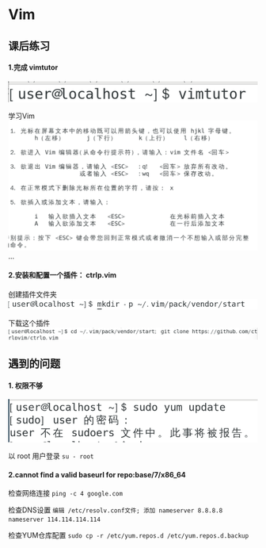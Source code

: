 # Vim
## 课后练习
#### 1.完成 vimtutor 
![示例图片](img/2.png)

学习Vim
![示例图片](img/1.png)
...


#### 2.安装和配置一个插件： ctrlp.vim
创建插件文件夹
![示例图片](img/3.png)

下载这个插件
![示例图片](img/4.png)

## 遇到的问题
#### 1. 权限不够
![示例图片](img/5.png)

以 root 用户登录
`su - root`


#### 2.cannot find a valid baseurl for repo:base/7/x86_64
检查网络连接
`ping -c 4 google.com`

检查DNS设置
`编辑 /etc/resolv.conf文件;
添加 nameserver 8.8.8.8
nameserver 114.114.114.114`

检查YUM仓库配置
`sudo cp -r /etc/yum.repos.d /etc/yum.repos.d.backup`
